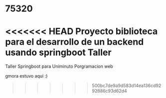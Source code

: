 # 75320
<<<<<<< HEAD
Proyecto biblioteca para el desarrollo de un backend usando springboot
Taller
=======
Taller Springboot para Uniminuto Porgramacion web

gmora estuvo aqui :)
>>>>>>> 500bc7de9a9d583d14ea136cd9292886c93d62d4
